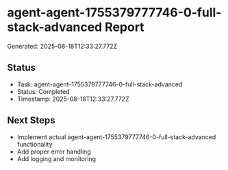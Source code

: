 # agent-agent-1755379777746-0-full-stack-advanced Report

Generated: 2025-08-18T12:33:27.772Z

## Status
- Task: agent-agent-1755379777746-0-full-stack-advanced
- Status: Completed
- Timestamp: 2025-08-18T12:33:27.772Z

## Next Steps
- Implement actual agent-agent-1755379777746-0-full-stack-advanced functionality
- Add proper error handling
- Add logging and monitoring
